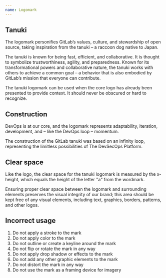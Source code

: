```yaml
---
name: Logomark
---
```


## Tanuki

The logomark personifies GitLab’s values, culture, and stewardship of open source, taking inspiration from the tanuki – a raccoon dog native to Japan.

The tanuki is known for being fast, efficient, and collaborative. It is thought to symbolize trustworthiness, agility, and preparedness. Known for its transformational powers and collaborative nature, the tanuki works with others to achieve a common goal – a behavior that is also embodied by GitLab’s mission that everyone can contribute.

The tanuki logomark can be used when the core logo has already been presented to provide context. It should never be obscured or hard to recognize.

<figure-img label="Tanuki logomark sizing" src="/img/brand/tanuki-scalability.svg" width="720"></figure-img>

## Construction

DevOps is at our core, and the logomark represents adaptability, iteration, development, and – like the DevOps loop – momentum.

The construction of the GitLab tanuki was based on an infinity loop, representing the limitless possibilities of The DevSecOps Platform.

<figure-img label="Logomark construction" src="/img/brand/tanuki-construction.svg" width="480"></figure-img>

## Clear space

Like the logo, the clear space for the tanuki logomark is measured by the x-height, which equals the height of the letter "a" from the wordmark.

Ensuring proper clear space between the logomark and surrounding elements preserves the visual integrity of our brand; this area should be kept free of any visual elements, including text, graphics, borders, patterns, and other logos.

<figure-img label="Clear space around the logomark equal to the lowercase 'a' from the wordmark" src="/img/brand/tanuki-clearspace.svg" width="480"></figure-img>

## Incorrect usage

<figure-img label="Logomark incorrect usage" src="/img/brand/tanuki-incorrect-usage.svg"></figure-img>

1. Do not apply a stroke to the mark
1. Do not apply color to the mark
1. Do not outline or create a keyline around the mark
1. Do not flip or rotate the mark in any way
1. Do not apply drop shadow or effects to the mark
1. Do not add any other graphic elements to the mark
1. Do not distort the mark in any way
1. Do not use the mark as a framing device for imagery
